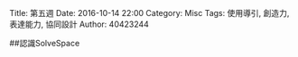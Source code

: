 Title: 第五週
Date: 2016-10-14 22:00
Category: Misc
Tags: 使用導引, 創造力, 表達能力, 協同設計
Author: 40423244

<p>##認識SolveSpace<p>

